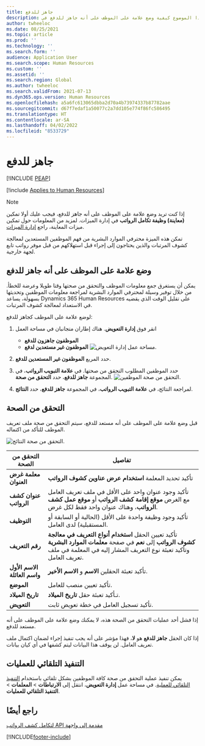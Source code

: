 ```yaml
---
title: جاهز للدفع
description: يوضح هذا الموضوع كيفية وضع علامة على الموظف على أنه جاهز للدفع في Dynamics 365 Human Resources.
author: twheeloc
ms.date: 08/25/2021
ms.topic: article
ms.prod: ''
ms.technology: ''
ms.search.form: ''
audience: Application User
ms.search.scope: Human Resources
ms.custom: ''
ms.assetid: ''
ms.search.region: Global
ms.author: twheeloc
ms.search.validFrom: 2021-07-13
ms.dyn365.ops.version: Human Resources
ms.openlocfilehash: a5a6fc613065dbba2d70a4b73974337b87782aae
ms.sourcegitcommit: d67f7edaf1a50077c2a7dd105e774f86fc586495
ms.translationtype: HT
ms.contentlocale: ar-SA
ms.lasthandoff: 04/02/2022
ms.locfileid: "8533729"
---
```

# <a name="ready-to-pay"></a>جاهز للدفع


[!INCLUDE [PEAP](../includes/peap-1.md)]

[!include [Applies to Human Resources](../includes/applies-to-hr.md)]

> [!NOTE]
> إذا كنت تريد وضع علامة على الموظف على أنه جاهز للدفع، فيجب عليك أولا تمكين **(معاينة) وظيفة تكامل الرواتب** في إدارة الميزات. لمزيد من المعلومات حول تمكين ميزات المعاينة، راجع [إدارة الميزات](hr-admin-manage-features.md).

تمكن هذه الميزة محترفي الموارد البشرية من فهم الموظفين المستعدين لمعالجة كشوف المرتبات والذين يحتاجون إلى إجراء قبل استهلاكهم من قبل موفر رواتب تابع لجهة خارجية.

## <a name="mark-employee-as-ready-to-pay"></a>وضع علامة على الموظف على أنه جاهز للدفع

يمكن أن يستغرق جمع معلومات الموظف والتحقق من صحتها وقتا طويلا وعرضة للخطأ. من خلال توفير وسيلة لمحترفي الموارد البشرية لمراجعة معلومات الموظفين وتحديثها بسهولة، يساعد Dynamics 365 Human Resources على تقليل الوقت الذي يقضيه في الاستعداد لمعالجة كشوف المرتبات.

لوضع علامة على الموظف كجاهز للدفع:

1. انقر فوق **إدارة التعويض**. هناك إطاران متجانبان في مساحة العمل 
    - **الموظفون جاهزون للدفع**
    - **الموظفون غير مستعدين لدفع**
    ![مساحة عمل إدارة التعويض.](./media/hr-ready-to-pay-1-workspace.png)

2. حدد المربع **الموظفون غير المستعدين للدفع**.

3. حدد الموظفين المطلوب التحقق من صحتها. في **علامة التبويب الرواتب**، في المجموعة **جاهز للدفع**، حدد **التحقق من صحة**.
    ![التحقق من صحة الموظفين.](./media/hr-ready-to-pay-2-validate.png)

4. لمراجعة النتائج، في **علامة التبويب الرواتب**، في المجموعة **جاهز للدفع**، حدد **النتائج**.

## <a name="validation"></a>التحقق من الصحة

قبل وضع علامة على الموظف على أنه مستعد للدفع، سيتم التحقق من صحة ملف تعريف الموظف للتأكد من اكتماله.

![التحقق من صحة النتائج.](./media/hr-ready-to-pay-3-results.png)

| التحقق من الصحة | تفاصيل |
| --- | --- |
| **معلمة غرض العنوان** | تأكيد تحديد المعلمة **استخدام عرض عناوين كشوف الرواتب** |
| **عنوان كشف الرواتب** | تأكيد وجود عنوان واحد على الأقل في ملف تعريف العامل مع الغرض **موقع إقامة كشف الرواتب** أو **موقع عمل كشف الرواتب**، وهناك عنوان واحد فقط لكل غرض. |
| **التوظيف** | تأكيد وجود وظيفة واحدة على الأقل (الحالية أو السابقة أو المستقبلية) لدى العامل. |
| **رقم التعريف** | تأكيد تعيين الحقل **استخدام أنواع التعريف في معالجة كشوف الرواتب** إلى **نعم** في صفحة **معلمات الموارد البشرية** وتأكيد تعبئة نوع التعريف المشار إليه في المعلمة في ملف تعريف العامل. |
| **الاسم الأول واسم العائلة** | تأكيد تعبئة الحقلين **الاسم** و **الاسم الأخير**.|
| **الموضع** | تأكيد تعيين منصب للعامل. |
| **تاريخ الميلاد** | تـأكيد تعبئة حقل **تاريخ الميلاد**. |
| **التعويض** | تأكيد تسجيل العامل في خطة تعويض ثابت. |

إذا فشل أحد عمليات التحقق من الصحة هذه، لا يمكنك وضع علامة على الموظف على أنه مستعد للدفع.

إذا كان الحقل **جاهز للدفع** هو **لا**، فهذا مؤشر على أنه يجب تنفيذ إجراء لضمان اكتمال ملف تعريف العامل. لن يوقف هذا البيانات ليتم كشفها في أي كيان بيانات. 

## <a name="process-automation"></a>التنفيذ التلقائي للعمليات

يمكن تنفيذ عملية التحقق من صحة كافة الموظفين بشكل تلقائي باستخدام [التنفيذ التلقائي للعملية](/dynamics365/fin-ops-core/dev-itpro/sysadmin/process-automation). في مساحة عمل **إدارة التعويض**، انتقل إلى **الارتباطات** \> **المعلمات** \> **التنفيذ التلقائي للعمليات**.

## <a name="see-also"></a>راجع أيضًا

[‏‫مقدمة إلى واجهة API لتكامل كشف الرواتب](hr-admin-integration-payroll-api-introduction.md)<br>

[!INCLUDE[footer-include](../includes/footer-banner.md)]
